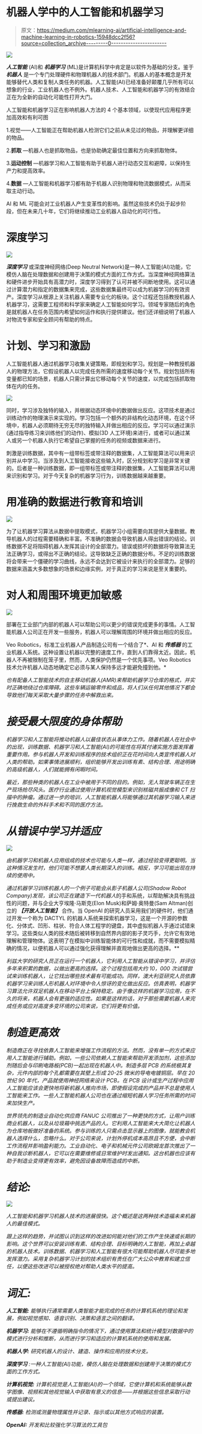 # 机器人学中的人工智能和机器学习

> 原文：<https://medium.com/mlearning-ai/artificial-intelligence-and-machine-learning-in-robotics-15948dcc2f56?source=collection_archive---------0----------------------->

![](img/5b52381e81522dd7f7f577505d193ea1.png)

***人工智能*** (AI)和 ***机器学习*** (ML)是计算机科学中肯定是以软件为基础的分支。鉴于 ***机器人*** 是一个专门处理硬件和物理机器人的技术部门。机器人的基本概念是开发能够替代人类和复制人类任务的机器。人工智能(AI)已经准备好颠覆几乎所有可以想象的行业，工业机器人也不例外。机器人技术、人工智能和机器学习的有效结合正在为全新的自动化可能性打开大门。

人工智能和机器学习正在影响机器人方法的 4 个基本领域，以使现代应用程序更加高效和有利可图

1.视觉——人工智能正在帮助机器人检测它们之前从未见过的物品，并理解更详细的物品。

2.**抓取** —机器人也是抓取物品，也是协助确定最佳位置和方向来抓取物体。

3.**运动控制** —机器学习和人工智能有助于机器人进行动态交互和避障，以保持生产力和提高效率。

4.**数据** —人工智能和机器学习都有助于机器人识别物理和物流数据模式，从而采取主动行动。

AI 和 ML 可能会对工业机器人产生变革性的影响。虽然这些技术仍处于起步阶段，但在未来几十年，它们将继续推动工业机器人自动化的可行性。

# **深度学习**

![](img/a76884ad63a29a20a7f484617556f795.png)

***深度学习*** 或深度神经网络(Deep Neutral Network)是一种人工智能(AI)功能，它模仿人脑在处理数据和创建用于决策的模式方面的工作方式。当深度神经网络算法和硬件进步开始具有高潜力时，深度学习得到了认可并被不间断地使用。这可以通过计算潜力和指定的数据集来完成，这些数据集最终可以成为机器学习的有效资产。深度学习从根源上关注机器人需要专业化的板块。这个过程还包括教授机器人机器学习，这需要工程师和科学家来确定人工智能如何学习。领域专家随后的角色是就机器人在任务范围内希望如何运作和执行提供建议。他们还详细说明了机器人对物流专家和安全顾问有帮助的特点。

# **计划、学习和激励**

人工智能机器人通过机器学习收集关键策略，即规划和学习。规划是一种教授机器人的物理方法，它假设机器人以完成任务所需的速度移动每个关节。规划包括所有变量都已知的场景，机器人只需计算出它移动每个关节的速度，以完成包括抓取物体在内的任务。

![](img/4bef9da914ecbb8ddcc034e1c9d426c1.png)

同时，学习涉及独特的输入，并根据动态环境中的数据做出反应。这项技术是通过训练动作的物理演示来实现的。学习包括一个额外的非结构化动态环境，在这个环境中，机器人必须期待无穷无尽的独特输入并做出相应的反应。学习可以通过演示(通过指导练习来训练他们的动作)、模拟(3D 人工环境)来进行，或者可以通过某人或另一个机器人执行它希望自己掌握的任务的视频或数据来进行。

刺激是训练数据，其中有一组带标签或带注释的数据集，人工智能算法可以用来识别并从中学习。当涉及到人工智能接收这些输入时，区分规划和学习是非常关键的。后者是一种训练数据，即一组带标签或带注释的数据集，人工智能算法可以用来识别和学习。对于今天复杂的机器学习行为，训练数据越来越重要。

# **用准确的数据进行教育和培训**

![](img/a8035042584dd6f58ad6654c221c8107.png)

为了让机器学习算法从数据中提取模式，机器学习小组需要向其提供大量数据。教导机器人的过程需要精确和丰富。不准确的数据会导致机器人得出错误的结论。训练数据不足将阻碍机器人发挥其设计的全部潜力。错误或损坏的数据将导致算法无法正确学习，或得出不正确的结论。这导致缺乏正确的数据分布。不足的训练数据将会带来一个僵硬的学习曲线，永远不会达到它被设计来执行的全部潜力。足够的数据来涵盖大多数想象的场景和边缘实例，对于真正的学习来说是至关重要的。

# **对人和周围环境更加敏感**

![](img/e68b7eb6b0f8d5560b81414218b13429.png)

部署在工业部门内部的机器人可以帮助公司以更少的错误完成更多的事情。人工智能机器人公司正在开发一些服务，机器人可以理解周围的环境并做出相应的反应。

Veo Robotics，标准工业机器人产品制造公司有一个结合了*、AI 和 ***传感器*** 的工业机器人系统。这种设置让机器以完整的速度工作，直到人们靠得太近。因此，机器人不再被限制在笼子里，然而，人类保护仍然是一个优先事项。Veo Robotics 技术允许机器人动态地确定它必须与某人保持多远才能避免撞到他。*

*也有配备人工智能技术的自主移动机器人(AMR)来帮助机器学习仓库的格式，并实时正确地绕过仓库障碍。这些车辆运输零件和成品，将人们从任何其他情况下都会导致他们每天采取大量步骤的任务中解救出来。*

# *接受最大限度的身体帮助*

*机器学习和人工智能将推动机器人以最佳状态从事体力工作。随着机器人在社会中的出现，训练数据、机器学习和人工智能(AI)的可能性在将其付诸实施方面发挥着重要作用。参与机器人开发和训练程序的技术组织正在花时间向人类宣传机器人对人类的帮助。如果事情进展顺利，组织能够开发出训练有素、结构合理、用途明确的高级机器人，人们就能拥有闲暇时间。*

*最近，那些种类的机器人在工业中被用于不同的目的。例如，无人驾驶车辆正在生产现场抢尽风头。医疗行业通过使用计算机视觉模型来识别核磁共振成像和 CT 扫描中的肿瘤。通过进一步的培训，人工智能机器人将能够通过其机器学习输入来进行挽救生命的外科手术和不同的医疗方法。*

# ***从错误中学习并适应***

*![](img/3bdcab4dacf34145f8ec68053d84a37c.png)*

*由机器学习和机器人应用组成的技术也可能与人类一样，通过经验变得更聪明。当这种情况发生时，他们可能不想要人类长期深入的训练。相反，学习可能出现在持续的使用中。*

*通过机器学习训练机器人的一个例子可能会从影子机器人公司(Shadow Robot Company)发现，该公司正在建造下一代机器人*的手和系统，以帮助解决具有挑战性的问题，并与企业大亨埃隆·马斯克(Elon Musk)和萨姆·奥特曼(Sam Altman)创立的 ***【开放人工智能】*** 合作。当 OpenAI 的研究人员采用我们的硬件时，他们通过开发一个称为 DACTYL 的机器人系统来探索机器学习，这是一个开源的参数化、分体式、凹形、柱状、符合人体工程学的键盘，其中虚拟机器人手通过试错来学习。这些类似人类的技术随后被转移到自然界内部的影子灵巧手，允许它有效地理解和管理物体。这表明了在模拟中训练智能体的可行性和成就，而不需要模拟精确的情况，以便机器人可以通过强化获得理解并直观地做出更高的选择。**

*利兹大学的研究人员正在运行一个机器人，它利用人工智能从错误中学习，并评估多年来积累的数据，以做出更高的选择。这个过程包括用大约 10，000 次试错尝试来训练机器人，让它找出哪些技术最有可能成功。同样，澳大利亚研究人员依靠机器学习来训练人形机器人对环境中令人惊讶的变化做出反应。仿真表明，机器学习算法允许双足机器人在移动平台上保持稳定。由于像这样的机器学习应用，在不久的将来，机器人会有更强的适应性。如果是这样的话，对于那些需要机器人来完成任务或应对高度多变环境的公司来说，它们将更有价值。*

# ***制造更高效***

*制造商正在寻找依靠人工智能来增强工作流程的方法。然而，没有单一的方式来应用人工智能进行辅助。例如，一些公司依赖人工智能来帮助开发添加剂，这些添加剂随后会与印刷电路板(PCB)一起出现在机器人中。制造多层 PCB 的系统极其复杂，元件内部的每个孔都需要在其壁上形成 20-25 微米的导电电镀铜层。早在 20 世纪 90 年代，产品就使用神经网络来设计 PCB。在 PCB 设计或生产过程中应用人工智能应该会更快地将新机器人推向市场，即使假设完成的产品并不总是使用人工智能来工作。一些人工智能机器人公司也在通过缩短机器人学习任务所需的时间来加快生产。*

*世界领先的制造业自动化供应商 FANUC 公司推出了一种更快的方式，让用户训练商业机器人，以及从垃圾箱中挑选产品的人。它利用人工智能来大大简化让机器人为仓库地板做好准备的系统。参与训练的人只需点击显示器上的图像，就能教会机器人选择什么，忽略什么。对于公司来说，计划外停机成本高昂且不方便，会中断工作流程并影响盈利能力。工业自动化、电子和机械元件公司欧姆龙首次推出了一种自我诊断机器人，它可以在需要维修或日常维护时发出通知。这台机器也应该有助于制造业变得更有效率，避免因设备故障而造成的中断。*

# ***结论:***

*![](img/bd935f01fcadd9cd8403b196fd12ef68.png)*

*人工智能和机器学习机器人技术的进展很快。这个概述是这两种技术造福未来机器人的最佳模式。*

*跟上这样的趋势，并试图认识到这样的改进如何能对他们的工作产生快速或长期的影响。这个世界可以安装训练有素、结构合理、目标明确的人工智能，再加上卓越的机器人技术。训练数据、机器学习和人工智能有很大可能帮助机器人尽可能多地发挥潜力。采用复杂机器学习计划的技术组织有责任在广大公众中教育和建立信任，以便这些改进可以被授权绝对帮助人类水平的提高。*

# ***词汇:***

****人工智能:*** *能够执行通常需要人类智能才能完成的任务的计算机系统的理论和发展，例如视觉感知、语音识别、决策和语言之间的翻译。**

****机器学习:*** *能够在不遵循明确指令的情况下，通过使用算法和统计模型对数据中的模式进行分析和推断，从而进行学习和适应的计算机系统的使用和发展。**

****机器人学:*** *研究机器人的设计、建造、操作和应用的技术分支。**

****深度学习*** *:一种人工智能(AI)功能，模仿人脑在处理数据和创建用于决策的模式方面的工作方式。**

****计算机视觉:*** *计算机视觉是人工智能(AI)的一个领域，它使计算机和系统能够从数字图像、视频和其他视觉输入中获取有意义的信息——并根据这些信息采取行动或提出建议。**

****传感器:*** *检测或测量物理属性并记录、指示或以其他方式响应的装置。**

****OpenAI:*** *开发和比较强化学习算法的工具包**
